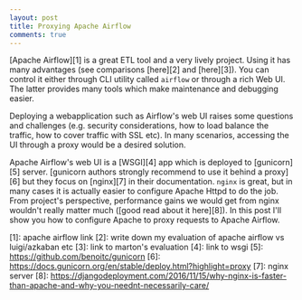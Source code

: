 ```yaml
---
layout: post
title: Proxying Apache Airflow
comments: true
---
```


[Apache Airflow][1] is a great ETL tool and a very lively project. Using it has
many advantages (see comparisons [here][2] and [here][3]). You can control it
either through CLI utility called `airflow` or through a rich Web UI. The
latter provides many tools which make maintenance and debugging easier.

Deploying a webapplication such as Airflow's web UI raises some questions and
challenges (e.g. security considerations, how to load balance the traffic, how
to cover traffic with SSL etc). In many scenarios, accessing the UI through a
proxy would be a desired solution. 

Apache Airflow's web UI is a [WSGI][4] app which is deployed to [gunicorn][5]
server. [gunicorn authors strongly recommend to use it behind a proxy][6] but
they focus on [nginx][7] in their documentation. `nginx` is great, but in many
cases it is actually easier to configure Apache Httpd to do the job. From
project's perspective, performance gains we would get from nginx wouldn't
really matter much ([good read about it here][8]). In this
post I'll show you how to configure Apache to proxy requests to Apache Airflow.





[1]: apache airflow link
[2]: write down my evaluation of apache airflow vs luigi/azkaban etc
[3]: link to marton's evaluation
[4]: link to wsgi
[5]: https://github.com/benoitc/gunicorn
[6]: https://docs.gunicorn.org/en/stable/deploy.html?highlight=proxy
[7]: nginx server
[8]: https://djangodeployment.com/2016/11/15/why-nginx-is-faster-than-apache-and-why-you-neednt-necessarily-care/
